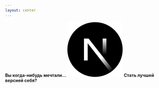 ```yaml
---
layout: center
---
```


<div class="flex-col justify-center items-center">
    <b class="block mb-8 text-5xl">Вы когда-нибудь мечтали...</b>
    <img class="m-auto" src="../assets/nextjs.png">
    <b class="block mt-8  text-5xl">Стать лучшей версией себя?</b>
</div>

<Counter/>
